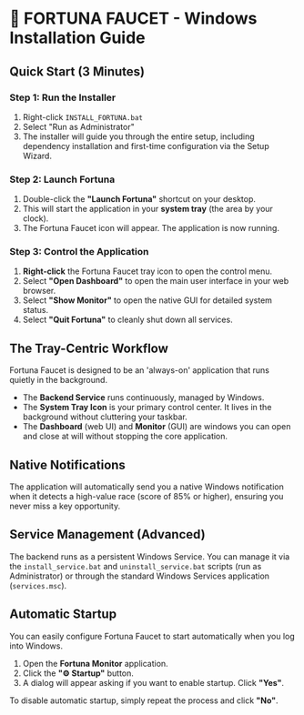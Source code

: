 # 🎯 FORTUNA FAUCET - Windows Installation Guide

## Quick Start (3 Minutes)

### Step 1: Run the Installer
1.  Right-click `INSTALL_FORTUNA.bat`
2.  Select "Run as Administrator"
3.  The installer will guide you through the entire setup, including dependency installation and first-time configuration via the Setup Wizard.

### Step 2: Launch Fortuna
1.  Double-click the **"Launch Fortuna"** shortcut on your desktop.
2.  This will start the application in your **system tray** (the area by your clock).
3.  The Fortuna Faucet icon will appear. The application is now running.

### Step 3: Control the Application
1.  **Right-click** the Fortuna Faucet tray icon to open the control menu.
2.  Select **"Open Dashboard"** to open the main user interface in your web browser.
3.  Select **"Show Monitor"** to open the native GUI for detailed system status.
4.  Select **"Quit Fortuna"** to cleanly shut down all services.

## The Tray-Centric Workflow

Fortuna Faucet is designed to be an 'always-on' application that runs quietly in the background.

*   The **Backend Service** runs continuously, managed by Windows.
*   The **System Tray Icon** is your primary control center. It lives in the background without cluttering your taskbar.
*   The **Dashboard** (web UI) and **Monitor** (GUI) are windows you can open and close at will without stopping the core application.

## Native Notifications

The application will automatically send you a native Windows notification when it detects a high-value race (score of 85% or higher), ensuring you never miss a key opportunity.

## Service Management (Advanced)

The backend runs as a persistent Windows Service. You can manage it via the `install_service.bat` and `uninstall_service.bat` scripts (run as Administrator) or through the standard Windows Services application (`services.msc`).

## Automatic Startup

You can easily configure Fortuna Faucet to start automatically when you log into Windows.

1.  Open the **Fortuna Monitor** application.
2.  Click the **"⚙️ Startup"** button.
3.  A dialog will appear asking if you want to enable startup. Click **"Yes"**.

To disable automatic startup, simply repeat the process and click **"No"**.
